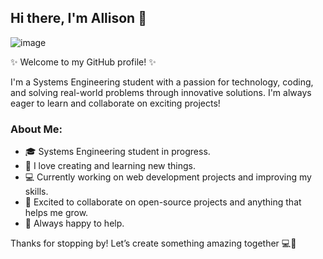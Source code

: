 ## Hi there, I'm Allison 👋
![image](https://github.com/user-attachments/assets/4b4bae20-303b-46b0-b81a-82e593e0eb06)


✨ Welcome to my GitHub profile! ✨

I'm a Systems Engineering student with a passion for technology, coding, and solving real-world problems through innovative solutions. I'm always eager to learn and collaborate on exciting projects!

### About Me:
- 🎓 Systems Engineering student in progress.
- 🌟 I love creating and learning new things.
- 💻 Currently working on web development projects and improving my skills.
- 🤝 Excited to collaborate on open-source projects and anything that helps me grow.
- 💬 Always happy to help.
  
Thanks for stopping by! Let’s create something amazing together 💻🚀
